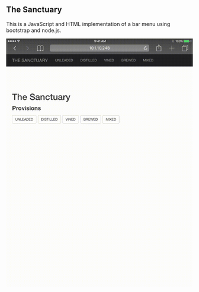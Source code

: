 
## The Sanctuary

This is a JavaScript and HTML implementation of a bar menu using bootstrap and node.js.

![Interactions](./sanctuary.gif)

